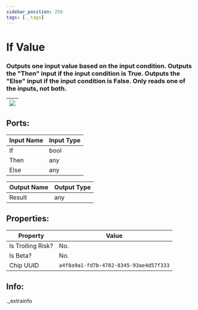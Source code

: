 ```yaml
---
sidebar_position: 258
tags: [._tags]
---
```


# If Value


### Outputs one input value based on the input condition. Outputs the "Then" input if the input condition is True. Outputs the "Else" input if the input condition is False. Only reads one of the inputs, not both.

| ![](https://images-ext-2.discordapp.net/external/MPmIaQzlEPmgGWlgi-WxBBXt0Bjv_zWPkg1y1f_sy3s/https/www.recroomcircuits.com/image/circuit/absolute-value?width=206&height=108) |
|-----|

## Ports:

| Input Name | Input Type |
|-----------|-----------|
| If | bool |
| Then | any |
| Else | any |

| Output Name | Output Type |
|-----------|-----------|
| Result | any |

## Properties:

| Property  | Value |
|-------------------|-----------|
| Is Trolling Risk? | No. |
| Is Beta? | No. |
| Chip UUID | `a4f8a9a1-fd7b-4702-8345-93ae4d57f333` |

## Info:
._extrainfo
